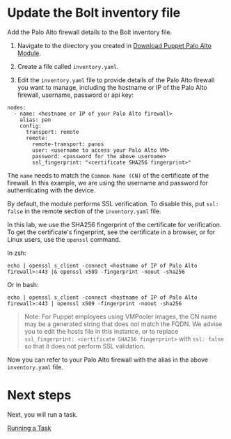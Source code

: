 # Update the Bolt inventory file

Add the Palo Alto firewall details to the Bolt inventory file.

1. Navigate to the directory you created in [Download Puppet Palo Alto Module](./../02-download-panos-module/README.md).

2. Create a file called `inventory.yaml`.

3. Edit the `inventory.yaml` file to provide details of the Palo Alto firewall you want to manage, including the hostname or IP of the Palo Alto firewall, username, password or api key: 

```
nodes:
  - name: <hostname or IP of your Palo Alto firewall>
    alias: pan
    config:
      transport: remote
      remote:
        remote-transport: panos
        user: <username to access your Palo Alto VM>
        password: <password for the above username>
        ssl_fingerprint: "<certificate SHA256 fingerprint>"
```

The `name` needs to match the `Common Name (CN)` of the certificate of the firewall. In this example, we are using the username and password for authenticating with the device. 

By default, the module performs SSL verification. To disable this, put `ssl: false` in the remote section of the `inventory.yaml` file. 

In this lab, we use the SHA256 fingerprint of the certificate for verification. To get the certificate's fingerprint, see the certificate in a browser, or for Linux users, use the `openssl` command.

In zsh:
```
echo | openssl s_client -connect <hostname of IP of Palo Alto firewall>:443 |& openssl x509 -fingerprint -noout -sha256
```
Or in bash:
```
echo | openssl s_client -connect <hostname of IP of Palo Alto firewall>:443 | openssl x509 -fingerprint -noout -sha256
```

> Note: For Puppet employees using VMPooler images, the CN name may be a generated string that does not match the FQDN. We advise you to edit the hosts file in this instance, or to replace `ssl_fingerprint: <certificate SHA256 fingerprint>` with `ssl: false` so that it does not perform SSL validation.

Now you can refer to your Palo Alto firewall with the alias in the above `inventory.yaml` file.

# Next steps

Next, you will run a task.

[Running a Task](./../04-running-a-task/README.md)
